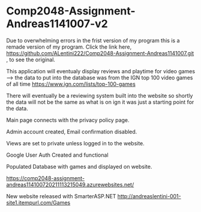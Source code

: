 # Comp2048-Assignment-Andreas1141007-v2

Due to overwhelming errors in the frist version of my program this is a remade version of my program.  Click the link here, https://github.com/ALentini222/Comp2048-Assignment-Andreas1141007.git , to see the original.  

This application will eventualy display reviews and playtime for video games --> the data to put into the database was from the IGN top 100 video games of all time https://www.ign.com/lists/top-100-games

There will eventually be a reviewing system built into the website so shortly the data will not be the same as what is on ign it was just a starting point for the data.

Main page connects with the privacy policy page.

Admin account created, Email confirmation disabled.

Views are set to private unless logged in to the website.  

Google User Auth Created and functional

Populated Database with games and displayed on website.

https://comp2048-assignment-andreas114100720211113215049.azurewebsites.net/

New website released with SmarterASP.NET
http://andreaslentini-001-site1.itempurl.com/Games
